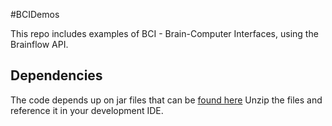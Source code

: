 #BCIDemos

This repo includes examples of BCI - Brain-Computer Interfaces, using the Brainflow API.

## Dependencies
The code depends up on jar files that can be [found here](https://drive.google.com/file/d/1JDPcEJ4v9vxkJKR54ZPiRDdwpqVc0Z4a/view?usp=sharing)
Unzip the files and reference it in your development IDE.
